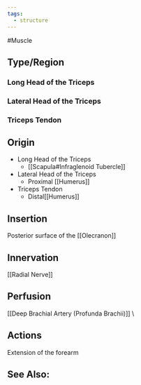 ```yaml
---
tags:
  - structure
---
```

#Muscle

## Type/Region 
### Long Head of the Triceps
### Lateral Head of the Triceps
### Triceps Tendon

## Origin
- Long Head of the Triceps
	- [[Scapula#Infraglenoid Tubercle]]
- Lateral Head of the Triceps
	- Proximal [[Humerus]]
- Triceps Tendon
	- Distal[[Humerus]]

## Insertion
Posterior surface of the [[Olecranon]]

## Innervation
[[Radial Nerve]]

## Perfusion
[[Deep Brachial Artery (Profunda Brachii)]]
\
## Actions
Extension of the forearm 

## See Also:


